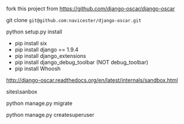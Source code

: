 fork this project from https://github.com/django-oscar/django-oscar

git clone ```git@github.com:navicester/django-oscar.git```

python setup.py install
 - pip install six
 - pip install django == 1.9.4
 - pip install django_extensions
 - pip install django_debug_toolbar (NOT debug_toolbar)
 - pip install Whoosh

http://django-oscar.readthedocs.org/en/latest/internals/sandbox.html

sites\sanbox

python manage.py migrate

python manage.py createsuperuser
